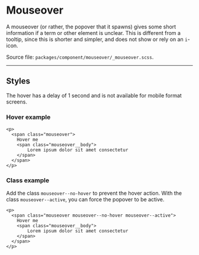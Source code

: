 # Mouseover
A mouseover (or rather, the popover that it spawns) gives some short information if a term or other element is unclear. This is different from a tooltip, since this is shorter and simpler, and does not show or rely on an `i`-icon.

Source file: `packages/component/mouseover/_mouseover.scss`.

---

## Styles
The hover has a delay of 1 second and is not available for mobile format screens.

### Hover example
```html*example="mouseover"
<p>
  <span class="mouseover">
    Hover me
    <span class="mouseover__body">
        Lorem ipsum dolor sit amet consectetur
    </span>
  </span>
</p>
```

### Class example
Add the class `mouseover--no-hover` to prevent the hover action. With the class `mouseover--active`, you can force the popover to be active.

```html*example="mouseover"
<p>
  <span class="mouseover mouseover--no-hover mouseover--active">
    Hover me
    <span class="mouseover__body">
        Lorem ipsum dolor sit amet consectetur
    </span>
  </span>
</p>
